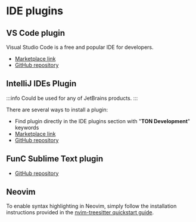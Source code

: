 # IDE plugins

## VS Code plugin

Visual Studio Code is a free and popular IDE for developers.

- [Marketplace link](https://marketplace.visualstudio.com/items?itemName=tonwhales.func-vscode)
- [GitHub repository](https://github.com/ton-foundation/vscode-func)

## IntelliJ IDEs Plugin 

:::info
Could be used for any of JetBrains products.
:::

There are several ways to install a plugin:
- Find plugin directly in the IDE plugins section with "**TON Development**" keywords
- [Marketplace link](https://plugins.jetbrains.com/plugin/18541-ton-development)
- [GitHub repository](https://github.com/ton-blockchain/intellij-ton)

## FunC Sublime Text plugin

- [GitHub repository](https://github.com/savva425/func_plugin_sublimetext3)

## Neovim

To enable syntax highlighting in Neovim, simply follow the installation instructions provided in the [nvim-treesitter quickstart guide](https://github.com/nvim-treesitter/nvim-treesitter#quickstart).

